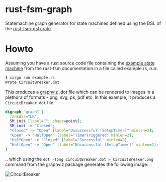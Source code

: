 # rust-fsm-graph
Statemachine graph generator for state machines defined using the DSL of the [rust-fsm-dsl crate](https://crates.io/crates/rust-fsm-dsl).

# Howto

Assuming you have a rust source code file containing the [example state machine](https://github.com/eugene-babichenko/rust-fsm#using-the-dsl-for-defining-state-machines) from the rust-fsm documentation in a file called example.rs, run:

```sh
$ cargo run example.rs
Wrote CircuitBreaker.dot
```

This produces a [graphviz](https://graphviz.org/) .dot file which can be rendered to images in a plethora of formats - png, svg, ps, pdf etc. In this example, it produces a `CircuitBreaker.dot` file
```dot
digraph "graph" {
  rankdir="LR";
  SM_init [label="", shape=point];
  SM_init -> "Closed";
  "Closed" -> "Open" [label="Unsuccessful [SetupTimer]" minlen=2];
  "Open" -> "HalfOpen" [label="TimerTriggered" minlen=2];
  "HalfOpen" -> "Closed" [label="Successful" minlen=2];
  "HalfOpen" -> "Open" [label="Unsuccessful [SetupTimer]" minlen=2];
}
```
.. which using the `dot -Tpng CircuitBreaker.dot > CircuitBreaker.png` command from the graphviz package generates the following image:

![CircuitBreaker](https://user-images.githubusercontent.com/1488474/100496884-77b67600-3160-11eb-950f-f74533b02b3c.png)
